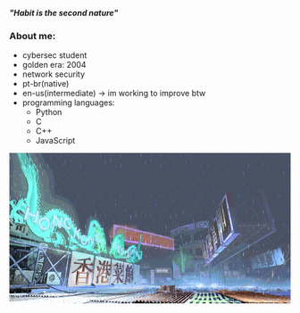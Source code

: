 ***"Habit is the second nature"***

### About me:
- cybersec student 
- golden era: 2004
- network security
- pt-br(native)
- en-us(intermediate) -> im working to improve btw
- programming languages:
  - Python
  - C
  - C++
  - JavaScript

![yang-stage](sf3-3rd-strike-yang-stage-hongkong.gif)

